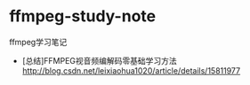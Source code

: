 # ffmpeg-study-note
ffmpeg学习笔记 <br>
- [总结]FFMPEG视音频编解码零基础学习方法 <br>
   http://blog.csdn.net/leixiaohua1020/article/details/15811977
